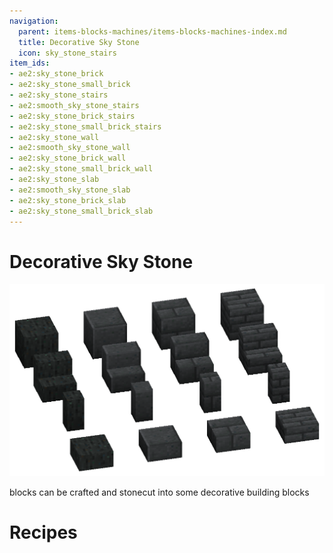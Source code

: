 ```yaml
---
navigation:
  parent: items-blocks-machines/items-blocks-machines-index.md
  title: Decorative Sky Stone
  icon: sky_stone_stairs
item_ids:
- ae2:sky_stone_brick
- ae2:sky_stone_small_brick
- ae2:sky_stone_stairs
- ae2:smooth_sky_stone_stairs
- ae2:sky_stone_brick_stairs
- ae2:sky_stone_small_brick_stairs
- ae2:sky_stone_wall
- ae2:smooth_sky_stone_wall
- ae2:sky_stone_brick_wall
- ae2:sky_stone_small_brick_wall
- ae2:sky_stone_slab
- ae2:smooth_sky_stone_slab
- ae2:sky_stone_brick_slab
- ae2:sky_stone_small_brick_slab
---
```

# Decorative Sky Stone

<Row>![Decorative skystone blocks](../assets/assemblies/decorative_sky_stone.png) <BlockImage id="sky_stone_chest" scale="4" /><BlockImage id="smooth_sky_stone_chest" scale="4" /></Row>

<ItemLink id="sky_stone_block" /> blocks can be crafted and stonecut into some decorative building blocks

# Recipes
<Column gap="5">
  <Row><RecipeFor id="sky_stone_chest" /><RecipeFor id="smooth_sky_stone_chest" /></Row>
  
  <Row gap="23"><RecipeFor id="sky_stone_brick" /><RecipeFor id="sky_stone_small_brick" /></Row>
  
  <Row><RecipeFor id="sky_stone_stairs" /><RecipeFor id="smooth_sky_stone_stairs" /></Row>
  
  <Row><RecipeFor id="sky_stone_brick_stairs" /><RecipeFor id="sky_stone_small_brick_stairs" /></Row>
  
  <Row><RecipeFor id="sky_stone_wall" /><RecipeFor id="smooth_sky_stone_wall" /></Row>
  
  <Row><RecipeFor id="sky_stone_brick_wall" /><RecipeFor id="sky_stone_small_brick_wall" /></Row>
  
  <Row><RecipeFor id="sky_stone_slab" /><RecipeFor id="smooth_sky_stone_slab" /></Row>
  
  <Row><RecipeFor id="sky_stone_brick_slab" /><RecipeFor id="sky_stone_small_brick_slab" /></Row>
</Column>